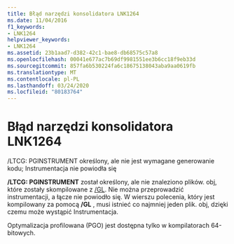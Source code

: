 ```yaml
---
title: Błąd narzędzi konsolidatora LNK1264
ms.date: 11/04/2016
f1_keywords:
- LNK1264
helpviewer_keywords:
- LNK1264
ms.assetid: 23b1aad7-d382-42c1-bae8-db68575c57a8
ms.openlocfilehash: 00041e677ac7b69df9981551ee3b6cc18f9eb33d
ms.sourcegitcommit: 857fa6b530224fa6c18675138043aba9aa0619fb
ms.translationtype: MT
ms.contentlocale: pl-PL
ms.lasthandoff: 03/24/2020
ms.locfileid: "80183764"
---
```

# <a name="linker-tools-error-lnk1264"></a>Błąd narzędzi konsolidatora LNK1264

/LTCG: PGINSTRUMENT określony, ale nie jest wymagane generowanie kodu; Instrumentacja nie powiodła się

**/LTCG: PGINSTRUMENT** został określony, ale nie znaleziono plików. obj, które zostały skompilowane z [/GL](../../build/reference/gl-whole-program-optimization.md). Nie można przeprowadzić instrumentacji, a łącze nie powiodło się. W wierszu polecenia, który jest kompilowany za pomocą **/GL** , musi istnieć co najmniej jeden plik. obj, dzięki czemu może wystąpić Instrumentacja.

Optymalizacja profilowana (PGO) jest dostępna tylko w kompilatorach 64-bitowych.
